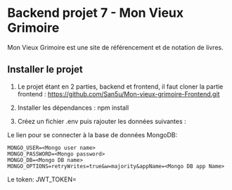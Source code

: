 # Backend projet 7 - Mon Vieux Grimoire

Mon Vieux Grimoire est une site de référencement et de notation de livres.

## Installer le projet

1. Le projet étant en 2 parties, backend et frontend, il faut cloner la partie frontend : https://github.com/San5u/Mon-vieux-grimoire-Frontend.git
3. Installer les dépendances : npm install

4. Créez un fichier .env puis rajouter les données suivantes :

Le lien pour se connecter à la base de données MongoDB:

```MONGO_URL=<Mongo url>
MONGO_USER=<Mongo user name>
MONGO_PASSWORD=<Mongo password>
MONGO_DB=<Mongo DB name>
MONGO_OPTIONS=retryWrites=true&w=majority&appName=<Mongo DB app Name>
```
Le token: JWT_TOKEN=